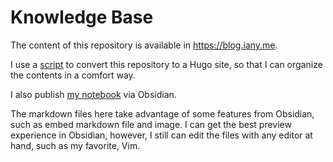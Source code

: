 # Knowledge Base

The content of this repository is available in <https://blog.iany.me>.

I use a [script](https://github.com/doitian/blog-autobuild/blob/master/x.py) to convert this repository to a Hugo site, so that I can organize the contents in a comfort way.

I also publish [my notebook](https://publish.obsidian.md/ian) via Obsidian.

The markdown files here take advantage of some features from Obsidian, such as embed markdown file and image. I can get the best preview experience in Obsidian, however, I still can edit the files with any editor at hand, such as my favorite, Vim.

